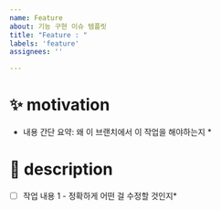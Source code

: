 ```yaml
---
name: Feature 
about: 기능 구현 이슈 템플릿
title: "Feature : "
labels: 'feature'
assignees: ''

---
```


# ✨ motivation

* 내용 간단 요약: 왜 이 브랜치에서 이 작업을 해야하는지 *

# 📝 description

- [ ] 작업 내용 1 - 정확하게 어떤 걸 수정할 것인지*
